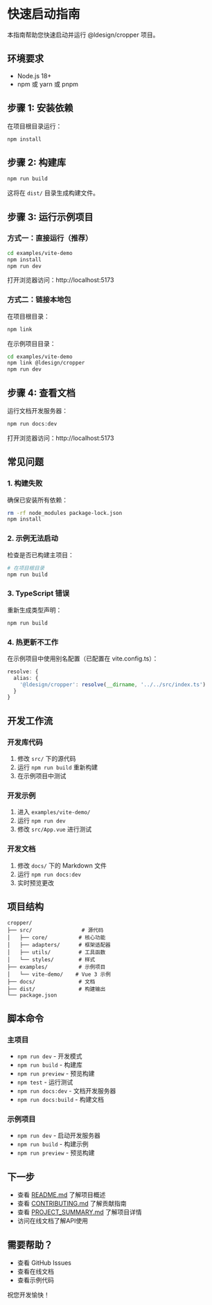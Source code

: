 # 快速启动指南

本指南帮助您快速启动并运行 @ldesign/cropper 项目。

## 环境要求

- Node.js 18+
- npm 或 yarn 或 pnpm

## 步骤 1: 安装依赖

在项目根目录运行：

```bash
npm install
```

## 步骤 2: 构建库

```bash
npm run build
```

这将在 `dist/` 目录生成构建文件。

## 步骤 3: 运行示例项目

### 方式一：直接运行（推荐）

```bash
cd examples/vite-demo
npm install
npm run dev
```

打开浏览器访问：http://localhost:5173

### 方式二：链接本地包

在项目根目录：

```bash
npm link
```

在示例项目目录：

```bash
cd examples/vite-demo
npm link @ldesign/cropper
npm run dev
```

## 步骤 4: 查看文档

运行文档开发服务器：

```bash
npm run docs:dev
```

打开浏览器访问：http://localhost:5173

## 常见问题

### 1. 构建失败

确保已安装所有依赖：

```bash
rm -rf node_modules package-lock.json
npm install
```

### 2. 示例无法启动

检查是否已构建主项目：

```bash
# 在项目根目录
npm run build
```

### 3. TypeScript 错误

重新生成类型声明：

```bash
npm run build
```

### 4. 热更新不工作

在示例项目中使用别名配置（已配置在 vite.config.ts）：

```typescript
resolve: {
  alias: {
    '@ldesign/cropper': resolve(__dirname, '../../src/index.ts')
  }
}
```

## 开发工作流

### 开发库代码

1. 修改 `src/` 下的源代码
2. 运行 `npm run build` 重新构建
3. 在示例项目中测试

### 开发示例

1. 进入 `examples/vite-demo/`
2. 运行 `npm run dev`
3. 修改 `src/App.vue` 进行测试

### 开发文档

1. 修改 `docs/` 下的 Markdown 文件
2. 运行 `npm run docs:dev`
3. 实时预览更改

## 项目结构

```
cropper/
├── src/                # 源代码
│   ├── core/          # 核心功能
│   ├── adapters/      # 框架适配器
│   ├── utils/         # 工具函数
│   └── styles/        # 样式
├── examples/          # 示例项目
│   └── vite-demo/    # Vue 3 示例
├── docs/              # 文档
├── dist/              # 构建输出
└── package.json
```

## 脚本命令

### 主项目

- `npm run dev` - 开发模式
- `npm run build` - 构建库
- `npm run preview` - 预览构建
- `npm test` - 运行测试
- `npm run docs:dev` - 文档开发服务器
- `npm run docs:build` - 构建文档

### 示例项目

- `npm run dev` - 启动开发服务器
- `npm run build` - 构建示例
- `npm run preview` - 预览构建

## 下一步

- 查看 [README.md](./README.md) 了解项目概述
- 查看 [CONTRIBUTING.md](./CONTRIBUTING.md) 了解贡献指南
- 查看 [PROJECT_SUMMARY.md](./PROJECT_SUMMARY.md) 了解项目详情
- 访问在线文档了解API使用

## 需要帮助？

- 查看 GitHub Issues
- 查看在线文档
- 查看示例代码

祝您开发愉快！
